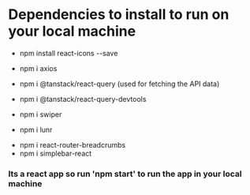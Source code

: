 # Dependencies to install to run on your local machine

- npm install react-icons --save

- npm i axios

- npm i @tanstack/react-query (used for fetching the API data)
- npm i @tanstack/react-query-devtools

- npm i swiper
- npm i lunr
<!-- - npm i use-react-router-breadcrumbs --save -->
- npm i react-router-breadcrumbs
- npm i simplebar-react

### Its a react app so run 'npm start' to run the app in your local machine